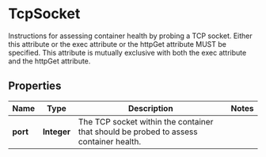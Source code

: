 

# TcpSocket

Instructions for assessing container health by probing a TCP socket. Either this attribute or the exec attribute or the httpGet attribute MUST be specified. This attribute is mutually exclusive with both the exec attribute and the httpGet attribute.

## Properties

| Name | Type | Description | Notes |
|------------ | ------------- | ------------- | -------------|
|**port** | **Integer** | The TCP socket within the container that should be probed to assess container health. |  |



